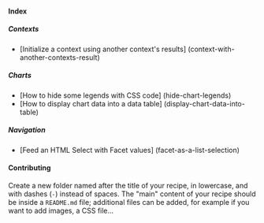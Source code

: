 #### Index
##### Contexts

 - [Initialize a context using another context's results] (context-with-another-contexts-result)

##### Charts

 - [How to hide some legends with CSS code] (hide-chart-legends)
 - [How to display chart data into a data table] (display-chart-data-into-table)

##### Navigation

 - [Feed an HTML Select with Facet values] (facet-as-a-list-selection)

#### Contributing
Create a new folder named after the title of your recipe, in lowercase, and with
dashes (`-`) instead of spaces. The "main" content of your recipe should be inside
a `README.md` file; additional files can be added, for example if you want to add
images, a CSS file...
